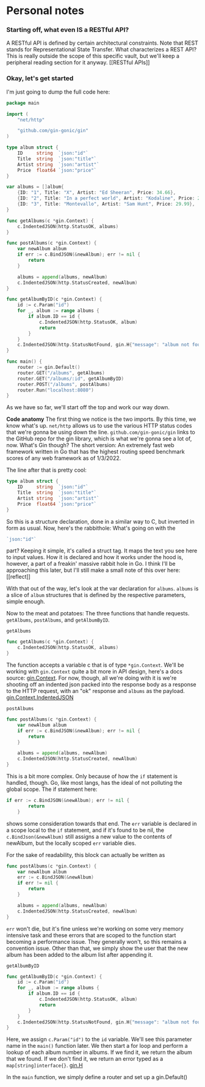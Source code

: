 # Personal notes

### Starting off, what even IS a RESTful API?
A RESTful API is defined by certain architectural constraints. Note that REST stands for Representational State Transfer. What characterizes a REST API? This is really outside the scope of this specific vault, but we'll keep a peripheral reading section for it anyway. [[RESTful APIs]]

### Okay, let's get started

I'm just going to dump the full code here:

```go
package main

import (
	"net/http"

	"github.com/gin-gonic/gin"
)

type album struct {
	ID     string  `json:"id"`
	Title  string  `json:"title"`
	Artist string  `json:"artist"`
	Price  float64 `json:"price"`
}

var albums = []album{
	{ID: "1", Title: "X", Artist: "Ed Sheeran", Price: 34.66},
	{ID: "2", Title: "In a perfect world", Artist: "Kodaline", Price: 29.99},
	{ID: "3", Title: "Montevallo", Artist: "Sam Hunt", Price: 29.99},
}

func getAlbums(c *gin.Context) {
	c.IndentedJSON(http.StatusOK, albums)
}

func postAlbums(c *gin.Context) {
	var newAlbum album
	if err := c.BindJSON(&newAlbum); err != nil {
		return
	}

	albums = append(albums, newAlbum)
	c.IndentedJSON(http.StatusCreated, newAlbum)
}

func getAlbumByID(c *gin.Context) {
	id := c.Param("id")
	for _, album := range albums {
		if album.ID == id {
			c.IndentedJSON(http.StatusOK, album)
			return
		}
	}
	c.IndentedJSON(http.StatusNotFound, gin.H{"message": "album not found"})
}

func main() {
	router := gin.Default()
	router.GET("/albums", getAlbums)
	router.GET("/albums/:id", getAlbumByID)
	router.POST("/albums", postAlbums)
	router.Run("localhost:8080")
}

```

As we have so far, we'll start off the top and work our way down.

**Code anatomy**
The first thing we notice is the two imports. By this time, we know what's up. `net/http` allows us to use the various HTTP status codes that we're gonna be using down the line. `github.com/gin-gonic/gin` links to the GitHub repo for the gin library, which is what we're gonna see a lot of, now. What's Gin though? The short version: An extremely fast web framework written in Go that has the highest routing speed benchmark scores of any web framework as of 1/3/2022.

The line after that is pretty cool:

```go
type album struct {
	ID     string  `json:"id"`
	Title  string  `json:"title"`
	Artist string  `json:"artist"`
	Price  float64 `json:"price"`
}
```
So this is a structure declaration, done in a similar way to C, but inverted in form as usual. Now, here's the rabbithole: What's going on with the 
```go
`json:"id"`
```
part? Keeping it simple, it's called a struct tag. It maps the text you see here to input values. How it is declared and how it works under the hood is, however, a part of a freakin' massive rabbit hole in Go. I think I'll be approaching this later, but I'll still make a small note of this over here: [[reflect]]

With that out of the way, let's look at the var declaration for `albums`. `albums` is a slice of `album` structures that is defined by the respective parameters, simple enough.

Now to the meat and potatoes: The three functions that handle requests. `getAlbums`, `postAlbums`, and `getAlbumByID`.

`getAlbums`
```go
func getAlbums(c *gin.Context) {
	c.IndentedJSON(http.StatusOK, albums)
}
```
The function accepts a variable c that is of type `*gin.Context`.  We'll be working with `gin.Context` quite a bit more in API design,  here's a docs source: [gin.Context](https://pkg.go.dev/github.com/gin-gonic/gin#Context). For now, though, all we're doing with it is we're shooting off an indented json packed into the response body as a response to the HTTP request, with an "ok" response and `albums` as the payload. [gin.Context.IndentedJSON](https://pkg.go.dev/github.com/gin-gonic/gin#Context.IndentedJSON)

`postAlbums`
```go
func postAlbums(c *gin.Context) {
	var newAlbum album
	if err := c.BindJSON(&newAlbum); err != nil {
		return
	}

	albums = append(albums, newAlbum)
	c.IndentedJSON(http.StatusCreated, newAlbum)
}
```
This is a bit more complex. Only because of how the `if` statement is handled, though. Go, like most langs, has the ideal of not polluting the global scope. The if statement here: 
```go
if err := c.BindJSON(&newAlbum); err != nil {
		return
	}
```
shows some consideration towards that end. The `err` variable is declared in a scope local to the `if` statement, and if it's found to be nil, the `c.BindJson(&newAlbum)` still assigns a new value to the contents of newAlbum, but the locally scoped `err` variable dies. 

For the sake of readability, this block can actually be written as
```go
func postAlbums(c *gin.Context) {
	var newAlbum album
	err := c.BindJSON(&newAlbum)
	if err != nil {
		return
	}

	albums = append(albums, newAlbum)
	c.IndentedJSON(http.StatusCreated, newAlbum)
}
```
`err` won't die, but it's fine unless we're working on some very memory intensive task and these errors that are scoped to the function start becoming a performance issue. They generally won't, so this remains a convention issue. Other than that, we simply show the user that the new album has been added to the album list after appending it.

`getAlbumByID`
```go
func getAlbumByID(c *gin.Context) {
	id := c.Param("id")
	for _, album := range albums {
		if album.ID == id {
			c.IndentedJSON(http.StatusOK, album)
			return
		}
	}
	c.IndentedJSON(http.StatusNotFound, gin.H{"message": "album not found"})
}
```

Here, we assign `c.Param("id")` to the `id` variable. We'll see this parameter name in the `main()` function later. We then start a for loop and perform a lookup of each album number in albums. If we find it, we return the album that we found. If we don't find it, we return an error typed as a `map[string]interface{}`. [gin.H](https://pkg.go.dev/github.com/gin-gonic/gin#H)

In the `main` function, we simply define a router and set up a gin.Default()
